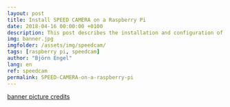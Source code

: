 ```yaml
---
layout: post
title: Install SPEED CAMERA on a Raspberry Pi
date: 2018-04-16 00:00:00 +0100
description: This post describes the installation and configuration of SPEED CAMERA on a raspberry pi.
img: banner.jpg
imgfolder: /assets/img/speedcam/
tags: [raspberry pi, speedcam]
author: "Björn Engel"
lang: en
ref: speedcam
permalink: SPEED-CAMERA-on-a-raspberry-pi
---
```


[banner picture credits][piccredit]

[piccredit]: https://pixabay.com/de/blitzer-geschwindigkeitskontrolle-502970/
